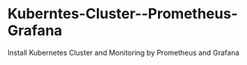# Kuberntes-Cluster--Prometheus-Grafana
Install Kubernetes Cluster and Monitoring by Prometheus and Grafana
